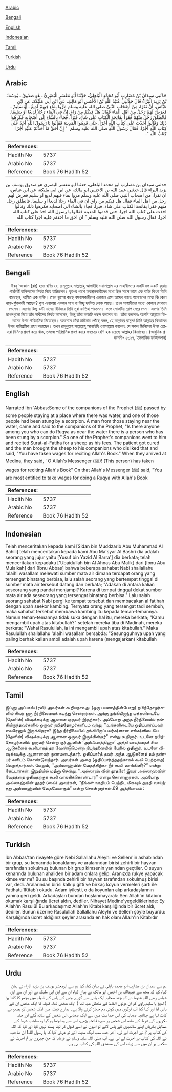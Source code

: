 [Arabic](#arabic)

[Bengali](#bengali)

[English](#english)

[Indonesian](#indonesian)

[Tamil](#tamil)

[Turkish](#turkish)

[Urdu](#urdu)

## Arabic


<div dir="rtl" lang="ar" style={{fontSize:'larger',backgroundColor:'#f8f9fa',padding:20}}>
حَدَّثَنِي سِيدَانُ بْنُ مُضَارِبٍ أَبُو مُحَمَّدٍ الْبَاهِلِيُّ، حَدَّثَنَا أَبُو مَعْشَرٍ الْبَصْرِيُّ ـ هُوَ صَدُوقٌ ـ يُوسُفُ بْنُ يَزِيدَ الْبَرَّاءُ قَالَ حَدَّثَنِي عُبَيْدُ اللَّهِ بْنُ الأَخْنَسِ أَبُو مَالِكٍ، عَنِ ابْنِ أَبِي مُلَيْكَةَ، عَنِ ابْنِ عَبَّاسٍ، أَنَّ نَفَرًا، مِنْ أَصْحَابِ النَّبِيِّ صلى الله عليه وسلم مَرُّوا بِمَاءٍ فِيهِمْ لَدِيغٌ ـ أَوْ سَلِيمٌ ـ فَعَرَضَ لَهُمْ رَجُلٌ مِنْ أَهْلِ الْمَاءِ فَقَالَ هَلْ فِيكُمْ مِنْ رَاقٍ إِنَّ فِي الْمَاءِ رَجُلاً لَدِيغًا أَوْ سَلِيمًا‏.‏ فَانْطَلَقَ رَجُلٌ مِنْهُمْ فَقَرَأَ بِفَاتِحَةِ الْكِتَابِ عَلَى شَاءٍ، فَبَرَأَ، فَجَاءَ بِالشَّاءِ إِلَى أَصْحَابِهِ فَكَرِهُوا ذَلِكَ وَقَالُوا أَخَذْتَ عَلَى كِتَابِ اللَّهِ أَجْرًا‏.‏ حَتَّى قَدِمُوا الْمَدِينَةَ فَقَالُوا يَا رَسُولَ اللَّهِ أَخَذَ عَلَى كِتَابِ اللَّهِ أَجْرًا‏.‏ فَقَالَ رَسُولُ اللَّهِ صلى الله عليه وسلم ‏ "‏ إِنَّ أَحَقَّ مَا أَخَذْتُمْ عَلَيْهِ أَجْرًا كِتَابُ اللَّهِ ‏"‏‏.‏
</div>
<div style={{backgroundColor:'#f8f9fa',padding:20, marginBottom: 10}}><table> <thead> <tr> <th>References:</th> <th></th> </tr> </thead> <tbody><tr><td>Hadith No</td><td>5737</td></tr><tr><td>Arabic No</td><td>5737</td></tr><tr><td>Reference</td><td>Book 76 Hadith 52</td></tr></tbody></table></div>


<div dir="rtl" lang="ar" style={{fontSize:'larger',backgroundColor:'#f8f9fa',padding:20}}>
حدثني سيدان بن مضارب ابو محمد الباهلي، حدثنا ابو معشر البصري هو صدوق يوسف بن يزيد البراء قال حدثني عبيد الله بن الاخنس ابو مالك، عن ابن ابي مليكة، عن ابن عباس، ان نفرا، من اصحاب النبي صلى الله عليه وسلم مروا بماء فيهم لديغ او سليم فعرض لهم رجل من اهل الماء فقال هل فيكم من راق ان في الماء رجلا لديغا او سليما. فانطلق رجل منهم فقرا بفاتحة الكتاب على شاء، فبرا، فجاء بالشاء الى اصحابه فكرهوا ذلك وقالوا اخذت على كتاب الله اجرا. حتى قدموا المدينة فقالوا يا رسول الله اخذ على كتاب الله اجرا. فقال رسول الله صلى الله عليه وسلم " ان احق ما اخذتم عليه اجرا كتاب الله
</div>
<div style={{backgroundColor:'#f8f9fa',padding:20, marginBottom: 10}}><table> <thead> <tr> <th>References:</th> <th></th> </tr> </thead> <tbody><tr><td>Hadith No</td><td>5737</td></tr><tr><td>Arabic No</td><td>5737</td></tr><tr><td>Reference</td><td>Book 76 Hadith 52</td></tr></tbody></table></div>

## Bengali


<div dir="rtl" lang="bn" style={{fontSize:'larger',backgroundColor:'#f8f9fa',padding:20}}>
ইবনু ‘আব্বাস (রাঃ) হতে বর্ণিত যে, রাসূলুল্লাহ সাল্লাল্লাহু আলাইহি ওয়াসাল্লাম এর সাহাবীগণের একটি দল একটি কূয়ার পার্শ্ববর্তী বাসিন্দাদের নিকট দিয়ে যাচ্ছিলেন। কূপের পাশে অবস্থানকারীদের মধ্যে ছিল সাপে কাটা এক ব্যক্তি কিংবা তিনি বলেছেন, দংশিত এক ব্যক্তি। তখন কূপের কাছে বসবাসকারীদের একজন এসে তাদের বললঃ আপনাদের মধ্যে কি কোন ঝাড়-ফুঁককারী আছেন? কূপ এলাকায় একজন সাপ বা বিচ্ছু দংশিত লোক আছে। তখন সাহাবীদের মধ্যে একজন সেখানে গেলেন। এরপর কিছু বক্রী দানের বিনিময়ে তিনি সূরা ফাতিহা পড়লেন। ফলে লোকটির রোগ সেরে গেল। এরপর তিনি ছাগলগুলো নিয়ে তাঁর সাথীদের নিকট আসলেন, কিন্তু তাঁরা কাজটি পছন্দ করলেন না। তাঁরা বললেনঃ আপনি আল্লাহর কিতাবের উপর পারিশ্রমিক নিয়েছেন। অবশেষে তাঁরা মাদ্বীনায় পৌঁছে বলল, হে আল্লাহর রাসূল! তিনি আল্লাহর কিতাবের উপর পারিশ্রমিক গ্রহণ করেছেন। তখন রাসূলুল্লাহ সাল্লাল্লাহু আলাইহি ওয়াসাল্লাম বললেনঃ যে সকল জিনিসের উপর তোমরা বিনিময় গ্রহণ করে থাক, তন্মধ্যে পারিশ্রমিক গ্রহণ করার সবচেয়ে বেশি হক রয়েছে আল্লাহর কিতাবের। (আধুনিক প্রকাশনী- ৫৩১৭, ইসলামিক ফাউন্ডেশন)
</div>
<div style={{backgroundColor:'#f8f9fa',padding:20, marginBottom: 10}}><table> <thead> <tr> <th>References:</th> <th></th> </tr> </thead> <tbody><tr><td>Hadith No</td><td>5737</td></tr><tr><td>Arabic No</td><td>5737</td></tr><tr><td>Reference</td><td>Book 76 Hadith 52</td></tr></tbody></table></div>

## English


<div dir="ltr" lang="en" style={{fontSize:'larger',backgroundColor:'#f8f9fa',padding:20}}>
Narrated Ibn 'Abbas:Some of the companions of the Prophet (ﷺ) passed by some people staying at a place where there was water, and one of those people had been stung by a scorpion. A man from those staying near the water, came and said to the companions of the Prophet, "Is there anyone among you who can do Ruqya as near the water there is a person who has been stung by a scorpion." So one of the Prophet's companions went to him and recited Surat-al-Fatiha for a sheep as his fees. The patient got cured and the man brought the sheep to his companions who disliked that and said, "You have taken wages for reciting Allah's Book." When they arrived at Medina, they said, ' O Allah's Messenger (ﷺ)! (This person) has taken wages for reciting Allah's Book" On that Allah's Messenger (ﷺ) said, "You are most entitled to take wages for doing a Ruqya with Allah's Book
</div>
<div style={{backgroundColor:'#f8f9fa',padding:20, marginBottom: 10}}><table> <thead> <tr> <th>References:</th> <th></th> </tr> </thead> <tbody><tr><td>Hadith No</td><td>5737</td></tr><tr><td>Arabic No</td><td>5737</td></tr><tr><td>Reference</td><td>Book 76 Hadith 52</td></tr></tbody></table></div>

## Indonesian


<div dir="ltr" lang="id" style={{fontSize:'larger',backgroundColor:'#f8f9fa',padding:20}}>
Telah menceritakan kepada kami [Sidan bin Muddzarib Abu Muhammad Al Bahili] telah menceritakan kepada kami Abu Ma'syar Al Bashri dia adalah seorang yang jujur yaitu [Yusuf bin Yazid Al Barra'] dia berkata; telah menceritakan kepadaku ['Ubaidullah bin Al Ahnas Abu Malik] dari [Ibnu Abu Mulaikah] dari [Ibnu Abbas] bahwa beberapa sahabat Nabi shallallahu 'alaihi wasallam melewati sumber mata air dimana terdapat orang yang tersengat binatang berbisa, lalu salah seorang yang bertempat tinggal di sumber mata air tersebut datang dan berkata; "Adakah di antara kalian seseorang yang pandai menjampi? Karena di tempat tinggal dekat sumber mata air ada seseorang yang tersengat binatang berbisa." Lalu salah seorang sahabat Nabi pergi ke tempat tersebut dan membacakan al fatihah dengan upah seekor kambing. Ternyata orang yang tersengat tadi sembuh, maka sahabat tersebut membawa kambing itu kepada teman-temannya. Namun teman-temannya tidak suka dengan hal itu, mereka berkata; "Kamu mengambil upah atas kitabullah?" setelah mereka tiba di Madinah, mereka berkata; "Wahai Rasulullah, ia ini mengambil upah atas kitabullah." Maka Rasulullah shallallahu 'alaihi wasallam bersabda: "Sesungguhnya upah yang paling berhak kalian ambil adalah upah karena (mengajarkan) kitabullah
</div>
<div style={{backgroundColor:'#f8f9fa',padding:20, marginBottom: 10}}><table> <thead> <tr> <th>References:</th> <th></th> </tr> </thead> <tbody><tr><td>Hadith No</td><td>5737</td></tr><tr><td>Arabic No</td><td>5737</td></tr><tr><td>Reference</td><td>Book 76 Hadith 52</td></tr></tbody></table></div>

## Tamil


<div dir="ltr" lang="ta" style={{fontSize:'larger',backgroundColor:'#f8f9fa',padding:20}}>
இப்னு அப்பாஸ் (ரலி) அவர்கள் கூறியதாவது: (ஒரு பயணத்தின்போது) நபித்தோழர்களில் சிலர் ஒரு நீர்நிலையைக் கடந்து சென்றார்கள். அங்கு தங்கியிருந்த மக்களிடையே (தேளின்) விஷக்கடிக்கு ஆளான ஒருவர் இருந்தார். அப்போது அந்த நீர்நிலையில் தங்கியிருந்தவர்களில் ஒருவர் நபித்தோழர்களிடம் வந்து, ‘‘உங்களிடையே ஓதிப்பார்ப்பவர் எவரேனும் இருக்கிறாரா? இந்த நீர்நிலையில் தங்கியிருப்பவர்க(ளான எங்க)ளிடையே (தேளின்) விஷக்கடிக்கு ஆளான ஒருவர் இருக்கின்றார்” என்று கூறினார். உடனே நபித்தோழர்களில் ஒருவர் சென்று குர்ஆனின் ‘அல்ஃபாத்திஹா’ அத்தி யாயத்தைச் சில ஆடுகளைக் கூலியாகத் தர வேண்டுமென்ற நிபந்தனையின் பேரில் ஓதினார். உடனே விஷக்கடிக்கு ஆளானவர் குணமடைந்தார். ஓதிப்பார்த் தவர் அந்த ஆடுகளைத் தம் நண்பர் களிடம் கொண்டுவந்தார். அவர்கள் அதை (ஓதிப்பார்த்ததற்காகக் கூலி பெற்றதை) வெறுத்தார்கள். மேலும், ‘‘அல்லாஹ்வின் வேதத்திற்கா நீர் கூலி வாங்கினீர்?” என்று கேட்டார்கள். இறுதியில் மதீனா சென்று, ‘‘அல்லாஹ் வின் தூதரே! இவர் அல்லாஹ்வின் வேதத்தை ஓதியதற்குக் கூலி வாங்கிக்கொண்டார்” என்று சொன்னார்கள். அப்போது அல்லாஹ்வின் தூதர் (ஸல்) அவர்கள், ‘‘நீங்கள் ஊதியம் பெற்றிட மிகவும் தகுதி வாய்ந்தது அல்லாஹ்வின் வேதமேயாகும்” என்று சொன்னார்கள்.69 அத்தியாயம் :
</div>
<div style={{backgroundColor:'#f8f9fa',padding:20, marginBottom: 10}}><table> <thead> <tr> <th>References:</th> <th></th> </tr> </thead> <tbody><tr><td>Hadith No</td><td>5737</td></tr><tr><td>Arabic No</td><td>5737</td></tr><tr><td>Reference</td><td>Book 76 Hadith 52</td></tr></tbody></table></div>

## Turkish


<div dir="ltr" lang="tr" style={{fontSize:'larger',backgroundColor:'#f8f9fa',padding:20}}>
İbn Abbas'tan rivayete göre Nebi Sallallahu Aleyhi ve Sellem'in ashabından bir grup, su kenarında konaklamış ve aralarından birisi zehirli bir hayvan tarafından sokulmuş bulunan bir grup kimsenin yanından geçtiler. O suyun kenarında bulunan ahaliden bir adam onlara gelip: Aranızda rukye yapacak kimse var mı? Bu su başında zehirli bir hayvan tarafından sokulmuş birisi var, dedi. Aralarından birisi kalkıp gitti ve birkaç koyun vermeleri şartı ile Fatihatu'lKitab'ı okudu. Adam iyileşti, o da koyunları alıp arkadaşlarının yanına geri geldi. Arkadaşları bundan hoşlanmayarak: Sen Allah'ın kitabını okumak karşılığında ücret aldın, dediler. Nihayet Medine'yegeldiklerinde: Ey Allah'ın Rasulü! Bu arkadaşımız Allah'ın Kitabı karşılığında bir ücret aldı, dediler. Bunun üzerine Rasulullah Sallallahu Aleyhi ve Sellem şöyle buyurdu: Karşılığında ücret aldığınız şeyler arasında en hak olanı Alla:h'ın Kitabıdır
</div>
<div style={{backgroundColor:'#f8f9fa',padding:20, marginBottom: 10}}><table> <thead> <tr> <th>References:</th> <th></th> </tr> </thead> <tbody><tr><td>Hadith No</td><td>5737</td></tr><tr><td>Arabic No</td><td>5737</td></tr><tr><td>Reference</td><td>Book 76 Hadith 52</td></tr></tbody></table></div>

## Urdu


<div dir="rtl" lang="ur" style={{fontSize:'larger',backgroundColor:'#f8f9fa',padding:20}}>
ہم سے سیدان بن مضارب ابو محمد باہلی نے بیان کیا، کہا ہم سے ابومعشر یوسف بن یزید البراء نے بیان کیا، کہا کہ مجھ سے عبیداللہ بن اخنس ابو مالک نے بیان کیا، ان سے ابن ابی ملیکہ نے اور ان سے ابن عباس رضی اللہ عنہما نے کہ چند صحابہ ایک پانی سے گزرے جس کے پاس کے قبیلہ میں بچھو کا کاٹا ہوا ( لدیغ یا سلیم راوی کو ان دونوں الفاظ کے متعلق شبہ تھا ) ایک شخص تھا۔ قبیلہ کا ایک شخص ان کے پاس آیا اور کہا کیا آپ لوگوں میں کوئی دم جھاڑ کرنے والا ہے۔ ہمارے قبیلہ میں ایک شخص کو بچھو نے کاٹ لیا ہے چنانچہ صحابہ کی اس جماعت میں سے ایک صحابی اس شخص کے ساتھ گئے اور چند بکریوں کی شرط کے ساتھ اس شخص پر سورۃ فاتحہ پڑھی، اس سے وہ اچھا ہو گیا وہ صاحب شرط کے مطابق بکریاں اپنے ساتھیوں کے پاس لائے تو انہوں نے اسے قبول کر لینا پسند نہیں کیا اور کہا کہ اللہ کی کتاب پر تم نے اجرت لے لی۔ آخر جب سب لوگ مدینہ آئے تو عرض کیا کہ یا رسول اللہ! ان صاحب نے اللہ کی کتاب پر اجرت لے لی ہے۔ آپ صلی اللہ علیہ وسلم نے فرمایا کہ جن چیزوں پر تم اجرت لے سکتے ہو ان میں سے زیادہ اس کی مستحق اللہ کی کتاب ہی ہے۔
</div>
<div style={{backgroundColor:'#f8f9fa',padding:20, marginBottom: 10}}><table> <thead> <tr> <th>References:</th> <th></th> </tr> </thead> <tbody><tr><td>Hadith No</td><td>5737</td></tr><tr><td>Arabic No</td><td>5737</td></tr><tr><td>Reference</td><td>Book 76 Hadith 52</td></tr></tbody></table></div>